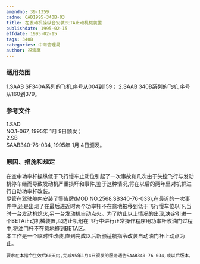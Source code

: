 ```yaml
---
amendno: 39-1359  
cadno: CAD1995-340B-03  
title: 在发动机操纵台安装BETA止动机械装置  
publishdate: 1995-02-15  
effdate: 1995-02-15  
tags: 340B  
categories: 中南管理局  
author: 祝海鹰  
---
```

  
### 适用范围  
1.SAAB SF340A系列的飞机,序号从004到159；
2.SAAB 340B系列的飞机,序号从160到379。  
  
<!--more-->  
### 参考文件  
1.SAD  
NO.1-067, 1995年 1月 9日颁发；  
 2.SB  
SAAB340-76-034, 1995年 1月 4日颁发。  
  
### 原因、措施和规定  
在空中功率杆操纵低于飞行慢车止动位引起了一次事故和几次由于失控飞行与发动机停车继而导致发动机严重损坏和事件,鉴于这种情况,将在以后的两年里对机群进行自动功率杆改装。  
    尽管在驾驶舱内安装了警告牌(MOD NO.2568,SB340-76-033),在最近的一次事件中,还是出现了在最后进近时两个功率杆不在意地被移到低于飞行慢车位以下,当时一台发动机熄火,另一台发动机自动点火。为了防止以上情况的出现,决定引进一个BETA止动机械装置,以防止机组在飞行中进行正常操作程序用功率杆收油门过程中,将油门杆不在意地移到BETA区。  
    本工作是一个临时性改装,直到完成以后新颁适航指令改装自动油门杆止动点为止。  
  
    要求在本指令生效后60天内,完成95年1月4日颁发的服务通告SAAB340-76-034,或以后版本。  
